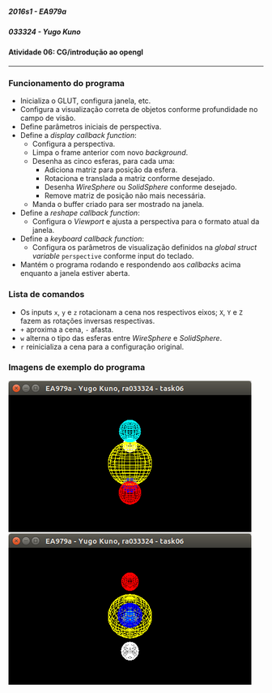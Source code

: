 ##### 2016s1 - EA979a
##### 033324 - Yugo Kuno
#### Atividade 06: CG/introdução ao opengl

---

### Funcionamento do programa

- Inicializa o GLUT, configura janela, etc.
- Configura a visualização correta de objetos conforme profundidade no campo de visão.
- Define parâmetros iniciais de perspectiva.
- Define a _display callback function_:
  - Configura a perspectiva.
  - Limpa o frame anterior com novo _background_.
  - Desenha as cinco esferas, para cada uma:
    - Adiciona matriz para posição da esfera.
    - Rotaciona e translada a matriz conforme desejado.
    - Desenha _WireSphere_ ou _SolidSphere_ conforme desejado.
    - Remove matriz de posição não mais necessária.
  - Manda o buffer criado para ser mostrado na janela.
- Define a _reshape callback function_:
  - Configura o _Viewport_ e ajusta a perspectiva para o formato atual da janela.
- Define a _keyboard callback function_:
  - Configura os parâmetros de visualização definidos na _global struct variable_ `perspective` conforme input do teclado.
- Mantém o programa rodando e respondendo aos _callbacks_ acima enquanto a janela estiver aberta.



### Lista de comandos

- Os inputs `x`, `y` e `z` rotacionam a cena nos respectivos eixos; `X`, `Y` e `Z` fazem as rotações inversas respectivas.
- `+` aproxima a cena, `-` afasta.
- `w` alterna o tipo das esferas entre _WireSphere_ e _SolidSphere_.
- `r` reinicializa a cena para a configuração original.



### Imagens de exemplo do programa

![00.png](imgs/00.png)
![01.png](imgs/01.png)